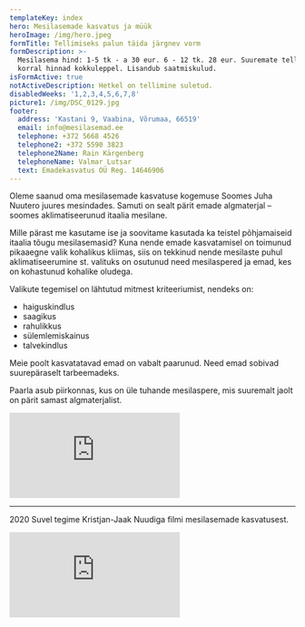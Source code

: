 ```yaml
---
templateKey: index
hero: Mesilasemade kasvatus ja müük
heroImage: /img/hero.jpeg
formTitle: Tellimiseks palun täida järgnev vorm
formDescription: >-
  Mesilasema hind: 1-5 tk - a 30 eur. 6 - 12 tk. 28 eur. Suuremate tellimuste
  korral hinnad kokkuleppel. Lisandub saatmiskulud.
isFormActive: true
notActiveDescription: Hetkel on tellimine suletud.
disabledWeeks: '1,2,3,4,5,6,7,8'
picture1: /img/DSC_0129.jpg
footer:
  address: 'Kastani 9, Vaabina, Võrumaa, 66519'
  email: info@mesilasemad.ee
  telephone: +372 5668 4526
  telephone2: +372 5590 3823
  telephone2Name: Rain Kärgenberg
  telephoneName: Valmar Lutsar
  text: Emadekasvatus OÜ Reg. 14646906
---
```

Oleme saanud oma mesilasemade kasvatuse kogemuse Soomes Juha Nuutero juures mesindades. Samuti on sealt pärit emade algmaterjal – soomes aklimatiseerunud itaalia mesilane.

Mille pärast me kasutame ise ja soovitame kasutada ka teistel põhjamaiseid itaalia tõugu mesilasemasid? Kuna nende emade kasvatamisel on toimunud pikaaegne valik kohalikus kliimas, siis on tekkinud nende mesilaste puhul aklimatiseerumine st. valituks on osutunud need mesilaspered ja emad, kes on kohastunud kohalike oludega.  

Valikute tegemisel on lähtutud mitmest kriteeriumist, nendeks on:

* haiguskindlus
* saagikus
* rahulikkus
* sülemlemiskainus
* talvekindlus

Meie poolt kasvatatavad emad on vabalt paarunud. Need emad sobivad suurepäraselt tarbeemadeks.

Paarla asub piirkonnas, kus on üle tuhande mesilaspere, mis suuremalt jaolt on pärit samast algmaterjalist.

<iframe src="https://www.facebook.com/plugins/video.php?href=https%3A%2F%2Fwww.facebook.com%2Fwatch%2F%3Fv%3D710852353388353%26extid%3DNS-UNK-UNK-UNK-AN_GK0T-GK1C%26mibextid%3D2Rb1fB%26ref%3Dsharing&show_text=false" style="border:none;overflow:hidden" scrolling="no" frameborder="0" allowfullscreen="true" allow="autoplay; clipboard-write; encrypted-media; picture-in-picture; web-share" allowFullScreen="true"></iframe>

---

2020 Suvel tegime Kristjan-Jaak Nuudiga filmi mesilasemade kasvatusest.

<iframe src="https://www.youtube.com/embed/QHZAQwubppc" title="YouTube video player" frameborder="0" allow="accelerometer; autoplay; clipboard-write; encrypted-media; gyroscope; picture-in-picture" allowfullscreen></iframe>
